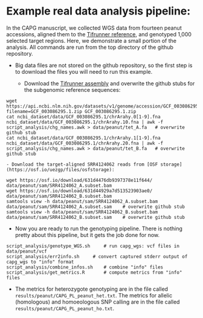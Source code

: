 # Example real data analysis pipeline:

In the CAPG manuscript, we collected WGS data from fourteen peanut accessions, aligned them to the [Tifrunner reference](https://www.ncbi.nlm.nih.gov/data-hub/genome/GCF_003086295.2/), and genotyped 1,000 selected target regions.
Here, we demonstrate a small portion of the analysis.
All commands are run from the top directory of the github repository.

- Big data files are not stored on the github repository, so the first step is to download the files you will need to run this example.

	- Download the [Tifrunner assembly](https://api.ncbi.nlm.nih.gov/datasets/v1/genome/accession/GCF_003086295.2/download?filename=GCF_003086295.2.zip) and overwrite the github stubs for the subgenomic reference sequences:
```
wget https://api.ncbi.nlm.nih.gov/datasets/v1/genome/accession/GCF_003086295.1/download?filename=GCF_003086295.1.zip GCF_003086295.1.zip
cat ncbi_dataset/data/GCF_003086295.1/chrArahy.0[1-9].fna ncbi_dataset/data/GCF_003086295.1/chrArahy.10.fna | awk -f script_analysis/chg_names.awk > data/peanut/tet_A.fa	# overwrite github stub
cat ncbi_dataset/data/GCF_003086295.1/chrArahy.1[1-9].fna ncbi_dataset/data/GCF_003086295.1/chrArahy.20.fna | awk -f script_analysis/chg_names.awk > data/peanut/tet_B.fa	# overwrite github stub
```

	- Download the target-aligned SRR4124062 reads from [OSF storage](https://osf.io/uezgp/files/osfstorage):
```
wget https://osf.io/download/631d4476db9397378e11f644/ data/peanut/sam/SRR4124062_A.subset.bam
wget https://osf.io/download/631d44929a7d513523903ae0/ data/peanut/sam/SRR4124062_B.subset.bam
samtools view -h data/peanut/sam/SRR4124062_A.subset.bam data/peanut/sam/SRR4124062_A.subset.sam	# overwrite github stub
samtools view -h data/peanut/sam/SRR4124062_B.subset.bam data/peanut/sam/SRR4124062_B.subset.sam	# overwrite github stub
```

- Now you are ready to run the genotyping pipeline.
There is nothing pretty about this pipeline, but it gets the job done for now.
```
script_analysis/genotype_WGS.sh		# run capg_wgs: vcf files in data/peanut/vcf
script_analysis/err2info.sh		# convert captured stderr output of capg_wgs to "info" format
script_analysis/combine_infos.sh	# combine "info" files
script_analysis/get_metrics.R		# compute metrics from "info" files
```

- The metrics for heterozygote genotyping are in the file called `results/peanut/CAPG_PL_peanut_het.txt`.
The metrics for allelic (homologous) and homoeologous SNP calling are in the file called `results/peanut/CAPG_PL_peanut_ho.txt`.
